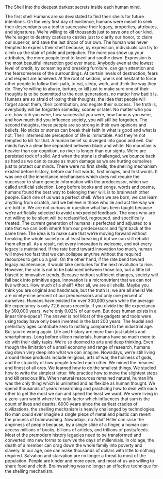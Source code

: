 The Shell
Into the deepest darkest secrets inside each human mind.

The first shell
Humans are so devastated to find their shells for future intentions. On the very first day of existence, humans were meant to seek their descendants as a tool to successive their legacy, properties, attributes, and signatures. We’re willing to kill thousands just to save one of our kind. We’re eager to destroy castles to castles just to clarify our honor, to claim our superior, and save the last drops of our own.
The human was never tempted to express their shelf because, by expression, individuals can try to climb up the stair of pride and prejudice. The more you show up your attributes, the more people tend to kneel and soothe down. Expression is the most beautiful interaction god ever made. Anybody even at the lowest level of credit, by screaming and breaking furniture, can gain attention and the fearsomeness of the surroundings. At certain levels of destruction, fears and respect are achieved.
At the root of seldom, one is not hesitant to force other people to follow their path, to eat, sleep, work, and think the way they do. They’re willing to abuse, torture, or kill just to make sure one of their thoughts is to be committed to the next generations, no matter how bad it is. Humans are so afraid of losing their thoughts, the idea that people will forget about them, their contribution, and negate their success. The truth is, everybody will be forgotten someday, sooner or later. No matter who you are, how rich you were, how successful you were, how famous you were, and how much did you influence society, you will still be forgotten.
The second thoughts, these people are so strong in their own opinions and beliefs. No sticks or stones can break their faith in what is good and what is not. Their intermediate perception of life is immutable. And they’re not tempted to kill for that. A human belief so diverged into good and evil. Our minds have a clear line separated between black and white. No mountain is heavier than our cognition, no river is longer than our sights. We’re are persisted rock of solid. And when the stone is challenged, we bounce back as hard as we can to cause as much damage as we are hurting ourselves just to protect our minds.
There were no first shells, the shelling mechanism existed before history, before our first words, first images, and first words. It was one of the inheritance mechanisms which does not require the successor to share genetic information with the predecessor, which we called artificial selection.
Long before books and songs, words and poems, humans found the best way to belonging their will, is to brainwash other people. Each one of us was a perfect shell. When we are born, we can learn anything from scratch, and we believe in those who lie and act the way we are told to. We are not curious or question what has been taught because we’re artificially selected to avoid unexpected feedback. The ones who are not willing to be silent will be reclassified, regrouped, and specifically treated. The current generation of humans is perfected and adjusted to a rate that we can both inherit from our predecessors and fight back at the same time. The idea is to make sure that we’re moving forward without breaking the whole society or at least breaking it but we can still rebuild them after all. As a result, not every innovation is welcome, and not every legacy is maintained. If the rate bend toward innovation too much, human will move too fast that we can collapse anytime without the required resources to get up a gain. On the other hand, if the rate bend toward legacy maintenance, it would take centuries for the next revolution to rise. However, the rate is not to be balanced between those too, but a little bit biased to innovative trends. Because without sufficient changes, society will fall back into primitive ages. Innovation is a micronutrient that we can not live without.
How much of a shell?
After all, we are all shells. Maybe you think you are original and handmade, but the truth is, we are all shells! We are ninety-nine percent of our predecessors and only one percent of ourselves. Humans have existed for over 300,000 years while the average life expectancy is only 72.6 years recently. If you divide the life expectancy by 300,000 years, we’re only 0.02% of our own. But does human exists in a linear time-space? The answer is no! Most of the gadgets and tools were using today have only been invented in the last 200 years. The feudal and prehistory ages contribute zero to nothing compared to the industrial age. But you’re wrong again. Life and history are more than just tablets and smartphones.
Long before silicon materials, humans have so much more to do with their daily tasks. We’re so doomed to arts and deep thinking. Even though the limitation of a small economy and range of research, humans dug down very deep into what we can imagine. Nowadays, we’re still living around those products include religious, arts of war, the holiness of gods, and the stupidity of how people treated each other. We mined the meanest and finest of all ores. We learned how to do the smallest things. We studied how to write the simplest letter. We practice how to move the slightest steps and kill precious life. When natural resources remained natural, human life was the only thing which is unlimited and as flexible as human thought. We spend thousands of years researching and practicing how to deal with each other to get the most we can and spend the least we want. We were living in a zero-sum world where the only factor which influences that sum is the count of lives and deaths.
6000 years since the earliest cradles of civilizations, the shelling mechanism is heavily challenged by technologies. No man could ever imagine a single piece of metal and plastic can revert the process of brainwashing. Nowadays, no Adolf Hitler can raise the angriness of people because, by a single slide of a finger, a human can access millions of books, billions of articles, and trillions of posts/feeds. Most of the premodern history legacies need to be transformed and converted into new forms to survive the days of millennials. In old age, the death of a member can drag down the whole family into poverty and slavery. In our age, one can make thousands of dollars with little to nothing required. Salvation and starvation are no longer a threat to most of the population. People are kinder and more open, and most of us are willing to share food and cloth. Brainwashing was no longer an effective technique for the shelling mechanism.